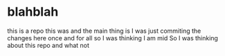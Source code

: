 # blahblah
this is a repo 
this 
was
and the main thing is 
I was just commiting the changes here once and for all 
so I was thinking I am mid 
So I was thinking about this repo and what not
